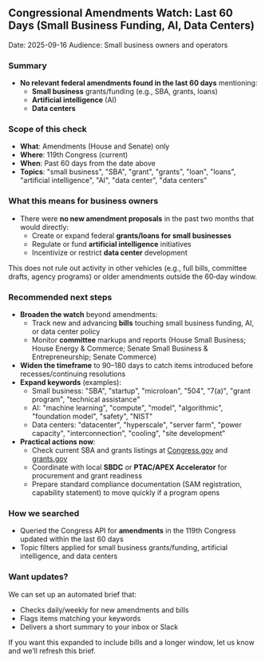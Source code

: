 ## Congressional Amendments Watch: Last 60 Days (Small Business Funding, AI, Data Centers)

Date: 2025-09-16
Audience: Small business owners and operators

### Summary
- **No relevant federal amendments found in the last 60 days** mentioning:
  - **Small business** grants/funding (e.g., SBA, grants, loans)
  - **Artificial intelligence** (AI)
  - **Data centers**

### Scope of this check
- **What**: Amendments (House and Senate) only
- **Where**: 119th Congress (current)
- **When**: Past 60 days from the date above
- **Topics**: "small business", "SBA", "grant", "grants", "loan", "loans", "artificial intelligence", "AI", "data center", "data centers"

### What this means for business owners
- There were **no new amendment proposals** in the past two months that would directly:
  - Create or expand federal **grants/loans for small businesses**
  - Regulate or fund **artificial intelligence** initiatives
  - Incentivize or restrict **data center** development

This does not rule out activity in other vehicles (e.g., full bills, committee drafts, agency programs) or older amendments outside the 60‑day window.

### Recommended next steps
- **Broaden the watch** beyond amendments:
  - Track new and advancing **bills** touching small business funding, AI, or data center policy
  - Monitor **committee** markups and reports (House Small Business; House Energy & Commerce; Senate Small Business & Entrepreneurship; Senate Commerce)
- **Widen the timeframe** to 90–180 days to catch items introduced before recesses/continuing resolutions
- **Expand keywords** (examples):
  - Small business: "SBA", "startup", "microloan", "504", "7(a)", "grant program", "technical assistance"
  - AI: "machine learning", "compute", "model", "algorithmic", "foundation model", "safety", "NIST"
  - Data centers: "datacenter", "hyperscale", "server farm", "power capacity", "interconnection", "cooling", "site development"
- **Practical actions now**:
  - Check current SBA and grants listings at [Congress.gov](https://www.congress.gov/) and [grants.gov](https://www.grants.gov/)
  - Coordinate with local **SBDC** or **PTAC/APEX Accelerator** for procurement and grant readiness
  - Prepare standard compliance documentation (SAM registration, capability statement) to move quickly if a program opens

### How we searched
- Queried the Congress API for **amendments** in the 119th Congress updated within the last 60 days
- Topic filters applied for small business grants/funding, artificial intelligence, and data centers

### Want updates?
We can set up an automated brief that:
- Checks daily/weekly for new amendments and bills
- Flags items matching your keywords
- Delivers a short summary to your inbox or Slack

If you want this expanded to include bills and a longer window, let us know and we’ll refresh this brief.
